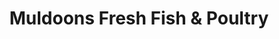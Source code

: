 ---
title: "Muldoons Fresh Fish & Poultry"
url: /dublin/muldoons-fresh-fish-and-poultry/
shop: seafood
---